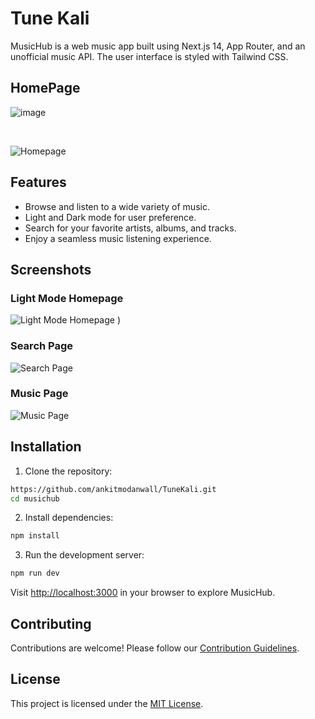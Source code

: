 # Tune Kali 

MusicHub is a web music app built using Next.js 14, App Router, and an unofficial music API. The user interface is styled with Tailwind CSS.

## HomePage
![image](https://github.com/user-attachments/assets/4ac5d8fd-54bc-4d44-8b80-623964408ac2)

<br/>

![Homepage](https://github.com/user-attachments/assets/ff696721-d6d2-4bc6-8aee-11c109f8bad6)


## Features

- Browse and listen to a wide variety of music.
- Light and Dark mode for user preference.
- Search for your favorite artists, albums, and tracks.
- Enjoy a seamless music listening experience.

## Screenshots

### Light Mode Homepage
![Light Mode Homepage](https://github.com/user-attachments/assets/e3a38af6-7a10-4167-a528-790281ed542d)
)

### Search Page
![Search Page](https://github.com/user-attachments/assets/60d69a68-9a31-422e-a764-a8dce9d950a8)

### Music Page
![Music Page](https://github.com/user-attachments/assets/2b985abc-9133-48c0-8af2-26e3ab9eb9fb)


## Installation

1. Clone the repository:

```bash
https://github.com/ankitmodanwall/TuneKali.git
cd musichub
```

2. Install dependencies:

```bash
npm install
```

3. Run the development server:

```bash
npm run dev
```

Visit [http://localhost:3000](http://localhost:3000) in your browser to explore MusicHub.

## Contributing

Contributions are welcome! Please follow our [Contribution Guidelines](CONTRIBUTING.md).

## License

This project is licensed under the [MIT License](LICENSE).
